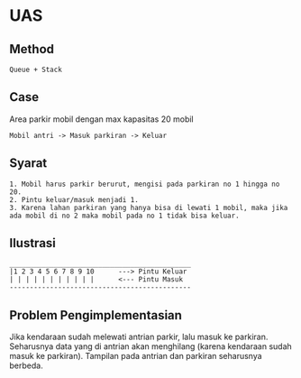 # UAS
## Method

```
Queue + Stack
```
## Case

<p>Area parkir mobil dengan max kapasitas 20 mobil</p>

```
Mobil antri -> Masuk parkiran -> Keluar
```
## Syarat

```
1. Mobil harus parkir berurut, mengisi pada parkiran no 1 hingga no 20.
2. Pintu keluar/masuk menjadi 1.
3. Karena lahan parkiran yang hanya bisa di lewati 1 mobil, maka jika ada mobil di no 2 maka mobil pada no 1 tidak bisa keluar.
```
## Ilustrasi
```
_____________________________________________
|1 2 3 4 5 6 7 8 9 10      ---> Pintu Keluar
| | | | | | | | | | |      <--- Pintu Masuk
---------------------------------------------
```
## Problem Pengimplementasian
Jika kendaraan sudah melewati antrian parkir, lalu masuk ke parkiran. Seharusnya data yang di antrian akan menghilang (karena kendaraan sudah masuk ke parkiran). Tampilan pada antrian dan parkiran seharusnya berbeda.
